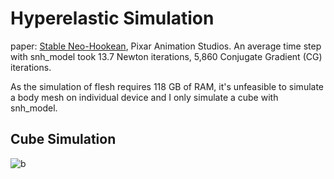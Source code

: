 # Hyperelastic Simulation

paper: [Stable Neo-Hookean](https://graphics.pixar.com/library/StableElasticity/paper.pdf), Pixar Animation Studios. An average time step with snh_model took 13.7 Newton iterations, 5,860 Conjugate Gradient (CG) iterations.

As the simulation of flesh requires 118 GB of RAM, it's unfeasible to simulate a body mesh on individual device and I only simulate a cube with snh_model.

## Cube Simulation

![b](https://user-images.githubusercontent.com/28896013/146775449-2d6d2fa7-ce69-4746-8d79-d23dd3468f87.JPG)
